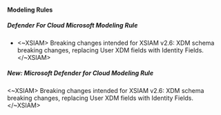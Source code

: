 
#### Modeling Rules

##### Defender For Cloud Microsoft Modeling Rule

-  <~XSIAM> Breaking changes intended for XSIAM v2.6: XDM schema breaking changes, replacing User XDM fields with Identity Fields.</~XSIAM>
##### New: Microsoft Defender for Cloud Modeling Rule

<~XSIAM> Breaking changes intended for XSIAM v2.6: XDM schema breaking changes, replacing User XDM fields with Identity Fields.</~XSIAM>
